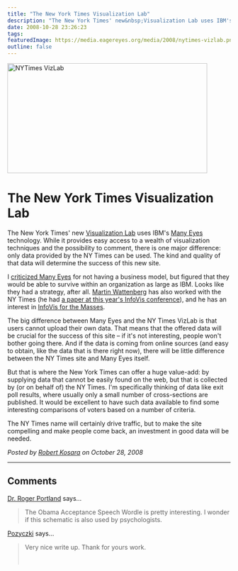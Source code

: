 ```yaml
---
title: "The New York Times Visualization Lab"
description: "The New York Times' new&nbsp;Visualization Lab uses IBM's Many Eyes technology. While it provides easy access to a wealth of visualization techniques and the possibility to comment, there is one major difference: only data provided by the NY Times can be used. The kind and quality of that data will determine the success of this new site."
date: 2008-10-28 23:26:23
tags: 
featuredImage: https://media.eagereyes.org/media/2008/nytimes-vizlab.png
outline: false
---
```


<p><img src="https://media.eagereyes.org/media/2008/nytimes-vizlab.png" border="0" alt="NYTimes VizLab" width="451" height="248" /></p>

# The New York Times Visualization Lab

The New York Times' new <a href="http://vizlab.nytimes.com/">Visualization Lab</a> uses IBM's <a href="http://many-eyes.com/">Many Eyes</a> technology. While it provides easy access to a wealth of visualization techniques and the possibility to comment, there is one major difference: only data provided by the NY Times can be used. The kind and quality of that data will determine the success of this new site.

I <a href="http://eagereyes.org/VisCrit/Swivel-vs-Many-Eyes.html">criticized Many Eyes</a> for not having a business model, but figured that they would be able to survive within an organization as large as IBM. Looks like they had a strategy, after all. <a href="http://www.research.ibm.com/visual/martin.html">Martin Wattenberg</a> has also worked with the NY Times (he had <a href="http://carlosscheidegger.wordpress.com/2008/10/20/infovis-2008-stacked-graphs/">a paper at this year's InfoVis conference</a>), and he has an interest in <a href="http://eagereyes.org/blog/infovis-2007-infovis-for-the-masses.html">InfoVis for the Masses</a>.

The big difference between Many Eyes and the NY Times VizLab is that users cannot upload their own data. That means that the offered data will be crucial for the success of this site &ndash;&nbsp;if it's not interesting, people won't bother going there. And if the data is coming from online sources (and easy to obtain, like the data that is there right now), there will be little difference between the NY Times site and Many Eyes itself.

But that is where the New York Times can offer a huge value-add: by supplying data that cannot be easily found on the web, but that is collected by (or on behalf of) the NY Times. I'm specifically thinking of data like exit poll results, where usually only a small number of cross-sections are published. It would be excellent to have such data available to find some interesting comparisons of voters based on a number of criteria.

The NY Times name will certainly drive traffic, but to make the site compelling and make people come back, an investment in good data will be needed.


_Posted by <a href="/about">Robert Kosara</a> on October 28, 2008_


<aside class="comments">

---
## Comments

<a href="http://www.pdxsmiles.com/dental-implants-portland/" rel="nofollow noopener" target="_blank">Dr. Roger Portland</a> says…
>	<p>The Obama Acceptance Speech Wordle is pretty interesting. I wonder if this schematic is also used by psychologists.</p>

<a href="http://mkredyty.net" rel="nofollow noopener" target="_blank">Pozyczki</a> says…
>	<p>Very nice write up. Thank for yours work.</p>
>	<p>&nbsp;</p>

</aside>

